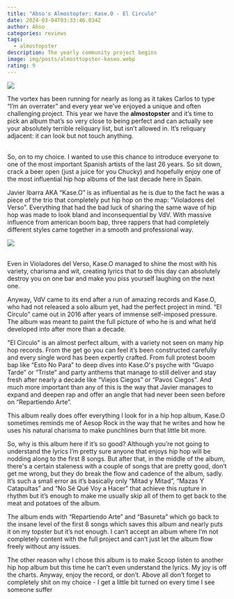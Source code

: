 ```yaml
---
title: "Abso's Almostopter: Kase.O - El Circulo"
date: 2024-03-04T03:33:46.034Z
author: Abso
categories: reviews
tags:
  - almostopster
description: The yearly community project begins
image: img/posts/almosttopster-kaseo.webp
rating: 9
---
```

<!--StartFragment-->

![](https://f4.bcbits.com/img/a1357865944_10.jpg)

<!--StartFragment-->

The vortex has been running for nearly as long as it takes Carlos to type “I’m an overrater” and every year we’ve enjoyed a unique and often challenging project. This year we have the **almostopster** and it’s time to pick an album that’s so very close to being perfect and can actually see your absolutely terrible reliquary list, but isn’t allowed in. It’s reliquary adjacent: it can look but not touch anything.

\
So, on to my choice. I wanted to use this chance to introduce everyone to one of the most important Spanish artists of the last 26 years. So sit down, crack a beer open (just a juice for you Chucky) and hopefully enjoy one of the most influential hip hop albums of the last decade here in Spain.

Javier Ibarra AKA “Kase.O” is as influential as he is due to the fact he was a piece of the trio that completely put hip hop on the map: “Violadores del Verso”. Everything that had the bad luck of sharing the same wave of hip hop was made to look bland and inconsequential by VdV. With massive influence from american boom bap, three rappers that had completely different styles came together in a smooth and professional way.

![](img/posts/javier.webp)

\
Even in Violadores del Verso, Kase.O managed to shine the most with his variety, charisma and wit, creating lyrics that to do this day can absolutely destroy you on one bar and make you piss yourself laughing on the next one. 

Anyway, VdV came to its end after a run of amazing records and Kase.O, who had not released a solo album yet, had the perfect project in mind. “El Círculo” came out in 2016 after years of immense self-imposed pressure. The album was meant to paint the full picture of who he is and what he’d developed into after more than a decade. 

"El Circulo" is an almost perfect album, with a variety not seen on many hip hop records. From the get go you can feel it’s been constructed carefully and every single word has been expertly crafted. From full protest boom bap like “Esto No Para” to deep dives into Kase.O's psyche with “Guapo Tarde” or “Triste” and party anthems that manage to still deliver and stay fresh after nearly a decade like “Viejos Ciegos” or “Pavos Ciegos”. And much more important than any of this is the way that Javier manages to expand and deepen rap and offer an angle that had never been seen before on “Repartiendo Arte”. 

This album really does offer everything I look for in a hip hop album, Kase.O sometimes reminds me of Aesop Rock in the way that he writes and how he uses his natural charisma to make punchlines burn that little bit more. 

So, why is this album here if it’s so good? Although you’re not going to understand the lyrics I’m pretty sure anyone that enjoys hip hop will be nodding along to the first 8 songs. But after that, in the middle of the album, there's a certain staleness with a couple of songs that are pretty good, don’t get me wrong, but they do break the flow and cadence of the album, sadly. It’s such a small error as it’s basically only “Mitad y Mitad”, “Mazas Y Catapultas” and “No Sé Qué Voy a Hacer” that achieve this rupture in rhythm but it’s enough to make me usually skip all of them to get back to the meat and potatoes of the album. 

The album ends with “Repartiendo Arte” and “Basureta” which go back to the insane level of the first 8 songs which saves this album and nearly puts it on my topster but it’s not enough. I can’t accept an album where I’m not completely content with the full project and can’t just let the album flow freely without any issues. 

The other reason why I chose this album is to make Scoop listen to another hip hop album but this time he can’t even understand the lyrics. My joy is off the charts. Anyway, enjoy the record, or don’t. Above all don’t forget to completely shit on my choice - I get a little bit turned on every time I see someone suffer

<!--EndFragment-->